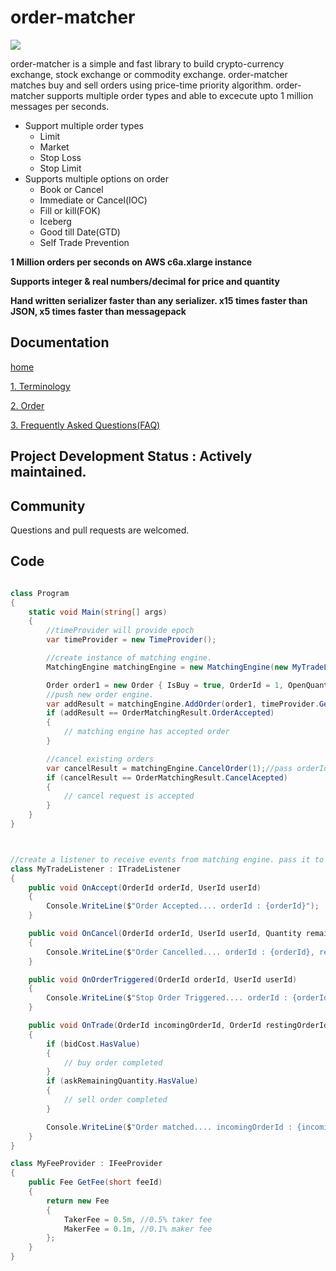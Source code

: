   
# order-matcher

![](https://github.com/ArjunVachhani/order-matcher/workflows/.NET%20Core/badge.svg?branch=master)

order-matcher is a simple and fast library to build crypto-currency exchange, stock exchange or commodity exchange. order-matcher matches buy and sell orders using price-time priority algorithm. order-matcher supports multiple order types and able to excecute upto 1 million messages per seconds.

 - Support multiple order types
	 - Limit 
	 - Market  
	 - Stop Loss
  	 - Stop Limit
  - Supports multiple options on order
	 - Book or Cancel
	 - Immediate or Cancel(IOC) 
	 - Fill or kill(FOK)
	 - Iceberg
	 - Good till Date(GTD) 
  	 - Self Trade Prevention 	
       
**1 Million orders per seconds on AWS c6a.xlarge instance**

**Supports integer & real numbers/decimal for price and quantity**

**Hand written serializer faster than any serializer. x15 times faster than JSON, x5 times faster than messagepack**

## Documentation
[home](https://github.com/ArjunVachhani/order-matcher/wiki)

[1. Terminology](https://github.com/ArjunVachhani/order-matcher/wiki/1.-Terminology)

[2. Order](https://github.com/ArjunVachhani/order-matcher/wiki/2.-Order)

[3. Frequently Asked Questions(FAQ)](https://github.com/ArjunVachhani/order-matcher/wiki/FAQ----Frequently-Asked-Questions)

## Project Development Status : Actively maintained. 

## Community
Questions and pull requests are welcomed. 

## Code
```csharp

class Program
{
    static void Main(string[] args)
    {
        //timeProvider will provide epoch 
        var timeProvider = new TimeProvider();

        //create instance of matching engine.
        MatchingEngine matchingEngine = new MatchingEngine(new MyTradeListener(), new MyFeeProvider(), new Quantity(0.0000_0001m), 8);

        Order order1 = new Order { IsBuy = true, OrderId = 1, OpenQuantity = 0.01m, Price = 69_000 };
        //push new order engine.
        var addResult = matchingEngine.AddOrder(order1, timeProvider.GetSecondsFromEpoch());
        if (addResult == OrderMatchingResult.OrderAccepted)
        {
            // matching engine has accepted order
        }

        //cancel existing orders
        var cancelResult = matchingEngine.CancelOrder(1);//pass orderId to cancel
        if (cancelResult == OrderMatchingResult.CancelAcepted)
        {
            // cancel request is accepted
        }
    }
}



//create a listener to receive events from matching engine. pass it to constructore of MatchingEngine
class MyTradeListener : ITradeListener
{
    public void OnAccept(OrderId orderId, UserId userId)
    {
        Console.WriteLine($"Order Accepted.... orderId : {orderId}");
    }

    public void OnCancel(OrderId orderId, UserId userId, Quantity remainingQuantity, Amount cost, Amount fee, CancelReason cancelReason)
    {
        Console.WriteLine($"Order Cancelled.... orderId : {orderId}, remainingQuantity : {remainingQuantity}, cancelReason : {cancelReason}");
    }

    public void OnOrderTriggered(OrderId orderId, UserId userId)
    {
        Console.WriteLine($"Stop Order Triggered.... orderId : {orderId}");
    }

    public void OnTrade(OrderId incomingOrderId, OrderId restingOrderId, UserId incomingUserId, UserId restingUserId, bool incomingOrderSide, Price matchPrice, Quantity matchQuantiy, Quantity? askRemainingQuantity, Amount? askFee, Amount? bidCost, Amount? bidFee)
    {
        if (bidCost.HasValue)
        {
            // buy order completed
        }
        if (askRemainingQuantity.HasValue)
        {
            // sell order completed
        }

        Console.WriteLine($"Order matched.... incomingOrderId : {incomingOrderId}, restingOrderId : {restingOrderId}, executedQuantity : {matchQuantiy}, exetedPrice : {matchPrice}");
    }
}

class MyFeeProvider : IFeeProvider
{
    public Fee GetFee(short feeId)
    {
        return new Fee
        {
            TakerFee = 0.5m, //0.5% taker fee
            MakerFee = 0.1m, //0.1% maker fee
        };
    }
}
```
